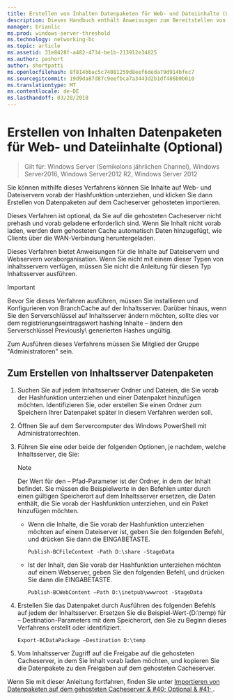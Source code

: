 ```yaml
---
title: Erstellen von Inhalten Datenpaketen für Web- und Dateiinhalte (Optional)
description: Dieses Handbuch enthält Anweisungen zum Bereitstellen von BranchCache im Modus für gehostete Caches auf Computern unter Windows Server 2016 und Windows 10
manager: brianlic
ms.prod: windows-server-threshold
ms.technology: networking-bc
ms.topic: article
ms.assetid: 31e8428f-a482-4734-be1b-213912e34825
ms.author: pashort
author: shortpatti
ms.openlocfilehash: 8f814bbac5c74081259d8eef6deda79d914bfec7
ms.sourcegitcommit: 19d9da87d87c9eefbca7a3443d2b1df486b0b010
ms.translationtype: MT
ms.contentlocale: de-DE
ms.lasthandoff: 03/28/2018
---
```

# <a name="create-content-server-data-packages-for-web-and-file-content-optional"></a>Erstellen von Inhalten Datenpaketen für Web- und Dateiinhalte (Optional)

>Gilt für: Windows Server (Semikolons jährlichen Channel), Windows Server2016, Windows Server2012 R2, Windows Server 2012

Sie können mithilfe dieses Verfahrens können Sie Inhalte auf Web- und Dateiservern vorab der Hashfunktion unterziehen, und klicken Sie dann Erstellen von Datenpaketen auf dem Cacheserver gehosteten importieren. 

Dieses Verfahren ist optional, da Sie auf die gehosteten Cacheserver nicht prehash und vorab geladene erforderlich sind. Wenn Sie Inhalt nicht vorab laden, werden dem gehosteten Cache automatisch Daten hinzugefügt, wie Clients über die WAN-Verbindung heruntergeladen.

Dieses Verfahren bietet Anweisungen für die Inhalte auf Dateiservern und Webservern voraborganisation. Wenn Sie nicht mit einem dieser Typen von inhaltsservern verfügen, müssen Sie nicht die Anleitung für diesen Typ Inhaltsserver ausführen.

>[!IMPORTANT]
>Bevor Sie dieses Verfahren ausführen, müssen Sie installieren und Konfigurieren von BranchCache auf der Inhaltsserver. Darüber hinaus, wenn Sie den Serverschlüssel auf Inhaltsserver ändern möchten, sollte dies vor dem registrierungseintragswert hashing Inhalte – ändern den Serverschlüssel Previously\ generierten Hashes ungültig.

Zum Ausführen dieses Verfahrens müssen Sie Mitglied der Gruppe "Administratoren" sein.

## <a name="to-create-content-server-data-packages"></a>Zum Erstellen von Inhaltsserver Datenpaketen

1. Suchen Sie auf jedem Inhaltsserver Ordner und Dateien, die Sie vorab der Hashfunktion unterziehen und einer Datenpaket hinzufügen möchten. Identifizieren Sie, oder erstellen Sie einen Ordner zum Speichern Ihrer Datenpaket später in diesem Verfahren werden soll.

2. Öffnen Sie auf dem Servercomputer des Windows PowerShell mit Administratorrechten.

3. Führen Sie eine oder beide der folgenden Optionen, je nachdem, welche Inhaltsserver, die Sie:

    > [!NOTE]
    > Der Wert für den – Pfad-Parameter ist der Ordner, in dem der Inhalt befindet. Sie müssen die Beispielwerte in den Befehlen unter durch einen gültigen Speicherort auf dem Inhaltsserver ersetzen, die Daten enthält, die Sie vorab der Hashfunktion unterziehen, und ein Paket hinzufügen möchten.
  
    - Wenn die Inhalte, die Sie vorab der Hashfunktion unterziehen möchten auf einem Dateiserver ist, geben Sie den folgenden Befehl, und drücken Sie dann die EINGABETASTE.

        ```  
        Publish-BCFileContent -Path D:\share -StageData
        ```  

    -   Ist der Inhalt, den Sie vorab der Hashfunktion unterziehen möchten auf einem Webserver, geben Sie den folgenden Befehl, und drücken Sie dann die EINGABETASTE.

        ```  
        Publish-BCWebContent –Path D:\inetpub\wwwroot -StageData
        ```  

4. Erstellen Sie das Datenpaket durch Ausführen des folgenden Befehls auf jedem der Inhaltsserver. Ersetzen Sie die Beispiel-Wert-\(D:\\temp\) für – Destination-Parameters mit dem Speicherort, den Sie zu Beginn dieses Verfahrens erstellt oder identifiziert.

    ```  
    Export-BCDataPackage –Destination D:\temp
    ```  

5. Vom Inhaltsserver Zugriff auf die Freigabe auf die gehosteten Cacheserver, in dem Sie Inhalt vorab laden möchten, und kopieren Sie die Datenpakete zu den Freigaben auf dem gehosteten Cacheserver.

Wenn Sie mit dieser Anleitung fortfahren, finden Sie unter [Importieren von Datenpaketen auf dem gehosteten Cacheserver & #40; Optional & #41; ](9-Bc-Import-Data.md).

